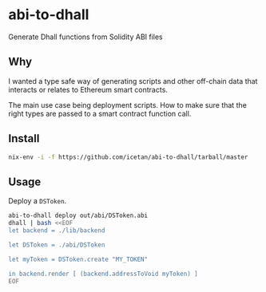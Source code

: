 # abi-to-dhall

Generate Dhall functions from Solidity ABI files

## Why

I wanted a type safe way of generating scripts and other off-chain data that
interacts or relates to Ethereum smart contracts.

The main use case being deployment scripts. How to make sure that the right
types are passed to a smart contract function call.

## Install

```sh
nix-env -i -f https://github.com/icetan/abi-to-dhall/tarball/master
```

## Usage

Deploy a `DSToken`.

```sh
abi-to-dhall deploy out/abi/DSToken.abi
dhall | bash <<EOF
let backend = ./lib/backend

let DSToken = ./abi/DSToken

let myToken = DSToken.create "MY_TOKEN"

in backend.render [ (backend.addressToVoid myToken) ]
EOF
```

